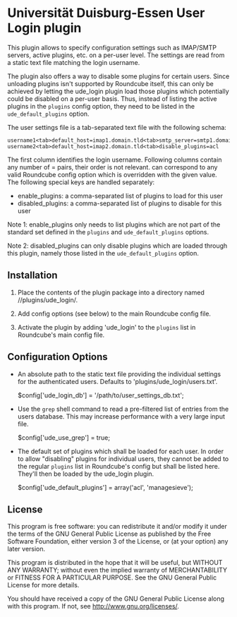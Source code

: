 Universität Duisburg-Essen User Login plugin
=============================================

This plugin allows to specify configuration settings such as IMAP/SMTP
servers, active plugins, etc. on a per-user level. The settings are read
from a static text file matching the login username.

The plugin also offers a way to disable some plugins for certain users.
Since unloading plugins isn't supported by Roundcube itself, this can only
be achieved by letting the ude_login plugin load those plugins which
potentially could be disabled on a per-user basis. Thus, instead of
listing the active plugins in the `plugins` config option, they need
to be listed in the `ude_default_plugins` option.

The user settings file is a tab-separated text file with the following
schema:

```
username1<tab>default_host=imap1.domain.tld<tab>smtp_server=smtp1.domain.tld<tab>enable_plugins=calendar<tab>disable_plugins=acl,managesieve
username2<tab>default_host=imap2.domain.tld<tab>disable_plugins=acl
```

The first column identifies the login username. Following columns contain
any number of <key>=<value> pairs, their order is not relevant. <key> can
correspond to any valid Roundcube config option which is overridden with
the given value. The following special keys are handled separately:

* enable_plugins: a comma-separated list of plugins to load for this user
* disabled_plugins: a comma-separated list of plugins to disable for this user

Note 1: enable_plugins only needs to list plugins which are not part of the
standard set defined in the `plugins` and `ude_default_plugins` options.

Note 2: disabled_plugins can only disable plugins which are loaded through
this plugin, namely those listed in the `ude_default_plugins` option.


Installation
------------

1. Place the contents of the plugin package into a directory named
/<path-to-roundcube>/plugins/ude_login/.

2. Add config options (see below) to the main Roundcube config file.

3. Activate the plugin by adding 'ude_login' to the `plugins` list
in Roundcube's main config file.


Configuration Options
---------------------

* An absolute path to the static text file providing the individual settings
  for the authenticated users. Defaults to 'plugins/ude_login/users.txt'.

  $config['ude_login_db'] = '/path/to/user_settings_db.txt';

* Use the `grep` shell command to read a pre-filtered list of entries from
  the users database. This may increase performance with a very large input file.

  $config['ude_use_grep'] = true;

* The default set of plugins which shall be loaded for each user.
  In order to allow "disabling" plugins for individual users, they cannot
  be added to the regular `plugins` list in Roundcube's config but shall be
  listed here. They'll then be loaded by the ude_login plugin.

  $config['ude_default_plugins'] = array('acl', 'managesieve');


License
-------
This program is free software: you can redistribute it and/or modify
it under the terms of the GNU General Public License as published by
the Free Software Foundation, either version 3 of the License, or
(at your option) any later version.

This program is distributed in the hope that it will be useful,
but WITHOUT ANY WARRANTY; without even the implied warranty of
MERCHANTABILITY or FITNESS FOR A PARTICULAR PURPOSE. See the
GNU General Public License for more details.

You should have received a copy of the GNU General Public License
along with this program. If not, see http://www.gnu.org/licenses/.
